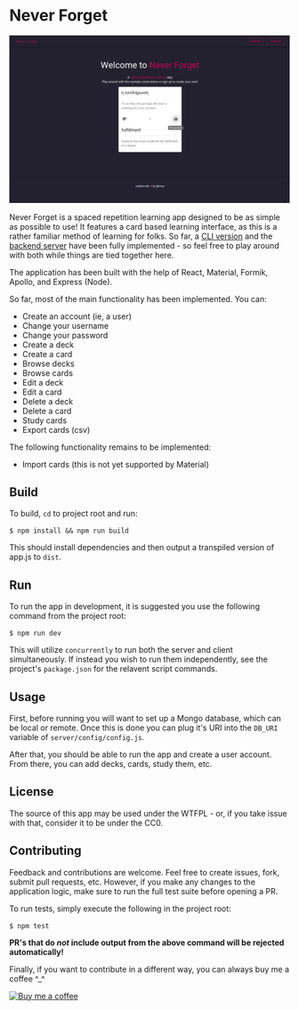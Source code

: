 # Never Forget

![](./screens/landing.png)

Never Forget is a spaced repetition learning app designed to be as simple as possible to use! It features a card based learning interface, as this is a rather familiar method of learning for folks. So far, a [CLI version](https://github.com/tmns/never-forget-cli) and the [backend server](https://github.com/tmns/never-forget-server) have been fully implemented - so feel free to play around with both while things are tied together here.

The application has been built with the help of React, Material, Formik, Apollo, and Express (Node).

So far, most of the main functionality has been implemented. You can:

* Create an account (ie, a user)
* Change your username
* Change your password
* Create a deck
* Create a card
* Browse decks
* Browse cards
* Edit a deck
* Edit a card
* Delete a deck
* Delete a card
* Study cards
* Export cards (csv)

The following functionality remains to be implemented:

* Import cards (this is not yet supported by Material)

## Build
To build, `cd` to project root and run:
```
$ npm install && npm run build
```
This should install dependencies and then output a transpiled version of app.js to `dist`.

## Run
To run the app in development, it is suggested you use the following command from the project root:
```
$ npm run dev
```
This will utilize `concurrently` to run both the server and client simultaneously. If instead you wish to run them independently, see the project's `package.json` for the relavent script commands.

## Usage
First, before running you will want to set up a Mongo database, which can be local or remote. Once this is done you can plug it's URI into the `DB_URI` variable of `server/config/config.js`.

After that, you should be able to run the app and create a user account. From there, you can add decks, cards, study them, etc.

## License
The source of this app may be used under the WTFPL - or, if you take issue with that, consider it to be under the CC0.

## Contributing
Feedback and contributions are welcome. Feel free to create issues, fork, submit pull requests, etc. However, if you make any changes to the application logic, make sure to run the full test suite before opening a PR. 

To run tests, simply execute the following in the project root:
```
$ npm test
```

**PR's that do *not* include output from the above command will be rejected automatically!**

Finally, if you want to contribute in a different way, you can always buy me a coffee ^_^

[![Buy me a coffee](https://www.buymeacoffee.com/assets/img/custom_images/purple_img.png)](https://www.buymeacoffee.com/tmns)

